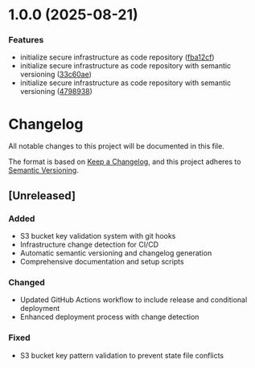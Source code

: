 # 1.0.0 (2025-08-21)


### Features

* initialize secure infrastructure as code repository ([fba12cf](https://github.com/JakubPilkowski/kalabanaga-infra/commit/fba12cf24c7fc50a1a791898d24b5548dac1117c))
* initialize secure infrastructure as code repository with semantic versioning ([33c60ae](https://github.com/JakubPilkowski/kalabanaga-infra/commit/33c60ae808b4d91b6d226fcbea4a7b549a3f2144))
* initialize secure infrastructure as code repository with semantic versioning ([4798938](https://github.com/JakubPilkowski/kalabanaga-infra/commit/47989385303a2f590b126f6f4e6e9ecad0a4700b))

# Changelog

All notable changes to this project will be documented in this file.

The format is based on [Keep a Changelog](https://keepachangelog.com/en/1.0.0/),
and this project adheres to [Semantic Versioning](https://semver.org/spec/v2.0.0.html).

## [Unreleased]

### Added

- S3 bucket key validation system with git hooks
- Infrastructure change detection for CI/CD
- Automatic semantic versioning and changelog generation
- Comprehensive documentation and setup scripts

### Changed

- Updated GitHub Actions workflow to include release and conditional deployment
- Enhanced deployment process with change detection

### Fixed

- S3 bucket key pattern validation to prevent state file conflicts

